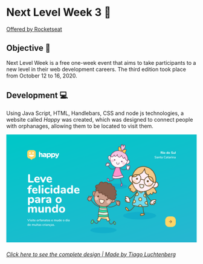 # Next Level Week 3 :rocket:
<a href="https://rocketseat.com.br/">Offered by Rocketseat</a>

## Objective :dart: 
Next Level Week is a free one-week event that aims to take participants to a new level in their web development careers. The third edition took place from October 12 to 16, 2020.

## Development :computer:
Using Java Script, HTML, Handlebars, CSS and node js technologies, a website called _Happy_ was created, which was designed to connect people with orphanages, allowing them to be located to visit them.

![Home-page Happy](public/images/HomePage.png)

###### <a href="https://www.figma.com/file/GOcnQ9SEQDDvbGHfiRgReW/Happy-Web-(Copy)?node-id=48625%3A901"> Click here to see the complete design | Made by Tiago Luchtenberg</a>
